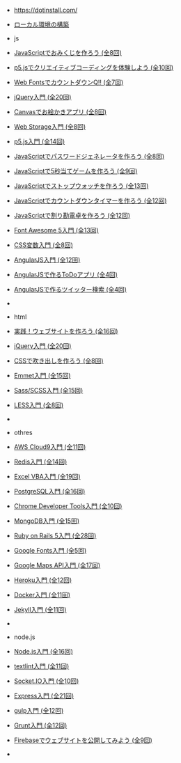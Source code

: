 - https://dotinstall.com/

- [ローカル環境の構築](https://dotinstall.com/lessons/basic_localdev_win_v2)


- js

- [JavaScriptでおみくじを作ろう (全8回)](https://dotinstall.com/lessons/omikuji_js_v4)
- [p5.jsでクリエイティブコーディングを体験しよう (全10回)](https://dotinstall.com/lessons/creativecoding_intro_p5js)
- [Web FontsでカウントダウンQ!! (全7回)](https://dotinstall.com/lessons/countdownq_web_fonts)
- [jQuery入門 (全20回)](https://dotinstall.com/lessons/basic_jquery_v2)
- [Canvasでお絵かきアプリ (全8回)](https://dotinstall.com/lessons/doodle_canvas)
- [Web Storage入門 (全8回)](https://dotinstall.com/lessons/basic_webstorage)
- [p5.js入門 (全14回)](https://dotinstall.com/lessons/basic_p5js)
- [JavaScriptでパスワードジェネレータを作ろう (全8回)](https://dotinstall.com/lessons/pwd_generator_js_v3)
- [JavaScriptで5秒当てゲームを作ろう (全9回)](https://dotinstall.com/lessons/just_five_js_v3)
- [JavaScriptでストップウォッチを作ろう (全13回)](https://dotinstall.com/lessons/stop_watch_js_v4)
- [JavaScriptでカウントダウンタイマーを作ろう (全12回)](https://dotinstall.com/lessons/countdown_js)
- [JavaScriptで割り勘電卓を作ろう (全12回)](https://dotinstall.com/lessons/go_dutch_js_v3)
- [Font Awesome 5入門 (全13回)](https://dotinstall.com/lessons/basic_fontawesome_v2)
- [CSS変数入門 (全8回)](https://dotinstall.com/lessons/basic_css_variables)
- [AngularJS入門 (全12回)](https://dotinstall.com/lessons/basic_angularjs)
- [AngularJSで作るToDoアプリ (全4回)](https://dotinstall.com/lessons/todo_angularjs)
- [AngularJSで作るツイッター検索 (全4回)](https://dotinstall.com/lessons/tw_search_angularjs)
- 

- html 
- [実践！ウェブサイトを作ろう (全16回)](https://dotinstall.com/lessons/website_html_v3)
- [jQuery入門 (全20回)](https://dotinstall.com/lessons/basic_jquery_v2)
- [CSSで吹き出しを作ろう (全8回)](https://dotinstall.com/lessons/balloon_css)
- [Emmet入門 (全15回)](https://dotinstall.com/lessons/basic_emmet_v2)
- [Sass/SCSS入門 (全15回)](https://dotinstall.com/lessons/basic_sass)
- [LESS入門 (全8回)](https://dotinstall.com/lessons/basic_less_v2)
- 


- othres
- [AWS Cloud9入門 (全11回)](https://dotinstall.com/lessons/basic_c9_v2)
- [Redis入門 (全14回)](https://dotinstall.com/lessons/basic_redis)
- [Excel VBA入門 (全19回)](https://dotinstall.com/lessons/basic_excel_vba)
- [PostgreSQL入門 (全16回)](https://dotinstall.com/lessons/basic_postgresql)
- [Chrome Developer Tools入門 (全10回)](https://dotinstall.com/lessons/basic_chrome_dev_v2)
- [MongoDB入門 (全15回)](https://dotinstall.com/lessons/basic_mongodb_v3)
- [Ruby on Rails 5入門 (全28回)](https://dotinstall.com/lessons/basic_rails_v3)
- [Google Fonts入門 (全5回)](https://dotinstall.com/lessons/basic_google_web_fonts_v2)
- [Google Maps API入門 (全17回)](https://dotinstall.com/lessons/basic_google_maps_v2)
- [Heroku入門 (全12回)](https://dotinstall.com/lessons/basic_heroku)
- [Docker入門 (全11回)](https://dotinstall.com/lessons/basic_docker)
- [Jekyll入門 (全11回)](https://dotinstall.com/lessons/basic_jekyll)
- 

- node.js

- [Node.js入門 (全16回)](https://dotinstall.com/lessons/basic_nodejs)
- [textlint入門 (全11回)](https://dotinstall.com/lessons/basic_textlint)
- [Socket.IO入門 (全10回)](https://dotinstall.com/lessons/basic_socketio)
- [Express入門 (全21回)](https://dotinstall.com/lessons/basic_expressjs)
- [gulp入門 (全12回)](https://dotinstall.com/lessons/basic_gulp)
- [Grunt入門 (全12回)](https://dotinstall.com/lessons/basic_grunt)
- [Firebaseでウェブサイトを公開してみよう (全9回)](https://dotinstall.com/lessons/hosting_firebase)
- 